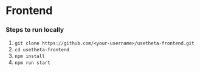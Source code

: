 # Frontend

### Steps to run locally
1. `git clone https://github.com/<your-username>/usetheta-frontend.git`
2. `cd usetheta-frontend`
3. `npm install`
4. `npm run start`

